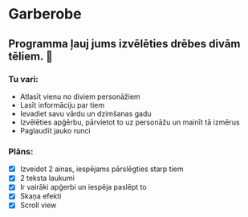 # Garberobe
## Programma ļauj jums izvēlēties drēbes divām tēliem. 👚
### Tu vari:
- Atlasīt vienu no diviem personāžiem
- Lasīt informāciju par tiem
- Ievadiet savu vārdu un dzimšanas gadu
- Izvēlēties apģērbu, pārvietot to uz personāžu un mainīt tā izmērus
- Paglaudīt jauko runci

### Plāns:
- [x] Izveidot 2 ainas, iespējams pārslēgties starp tiem
- [x] 2 teksta laukumi
- [x] Ir vairāki apģerbi un iespēja paslēpt to
- [x] Skaņa efekti
- [x] Scroll view
